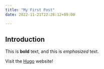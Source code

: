 ```yaml
---
title: "My First Post"
date: 2022-11-21T22:28:12+09:00

---
```


## Introduction

This is **bold** text, and this is *emphasized* text.

Visit the [Hugo](https://gohugo.io) website!

